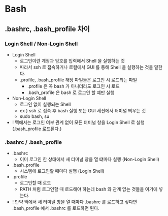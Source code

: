 # Bash

## .bashrc, .bash_profile 차이

### Login Shell / Non-Login Shell
- Login Shell
    - 로그인이란 계정과 암호를 입력해서 Shell 을 실행하는 것
    - 따라서 ssh 로 접속하거나 로컬에서 GUI 를 통해 Shell 을 실행하는 것을 말한다.
    - .profile, .bash_profile 해당 파일들은 로그인 시 로드되는 파일 
        - .profile 은 꼭 bash 가 아니더라도 로그인 시 로드
        - .bash_profile 은 bash 로 로그인 할 떄만 실행
- Non-Login Shell
    - 로그인 없이 실행되는 Shell
    - ex ) ssh 로 접속 후 bash 실행 또는 GUI 세션에서 터미널 띄우는 것
    - sudo bash, su
- ! 맥에서는 로그인 여부 관계 없이 모든 터미널 창을 Login Shell 로 실행 (.bash_profile 로드된다.)

### .bashrc / .bash_profile
- .bashrc
    - 이미 로그인 한 상태에서 새 터미널 창을 열 떄마다 실행 (Non-Login Shell)
- .bash_profile
    - 시스템에 로그인할 때마다 실행 (Login Shell)
- .profile
    - 로그인할 때 로드
    - PATH 처럼 로그인할 때 로드해야 하는데 bash 와 관계 없는 것들을 여기에 넣는다.
- ! 만약 맥에서 새 터미널 창을 열 때마다 .bashrc 를 로드하고 싶다면 .bash_profile 에서 .bashrc 를 로드하면 된다.

